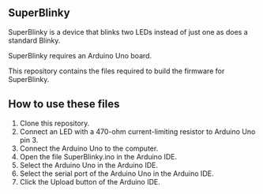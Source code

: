 SuperBlinky
-----------

SuperBlinky is a device that blinks two LEDs instead of just one as does a standard Blinky.

SuperBlinky requires an Arduino Uno board.

This repository contains the files required to build the firmware for SuperBlinky.

How to use these files
----------------------
1. Clone this repository.
2. Connect an LED with a 470-ohm current-limiting resistor to Arduino Uno pin 3.
3. Connect the Arduino Uno to the computer.
4. Open the file SuperBlinky.ino in the Arduino IDE.
5. Select the Arduino Uno in the Arduino IDE.
6. Select the serial port of the Arduino Uno in the Arduino IDE.
7. Click the Upload button of the Arduino IDE.
